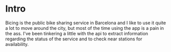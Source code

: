 # Intro

Bicing is the public bike sharing service in Barcelona and I like to use it quite a lot to move around the city, 
but most of the time using the app is a pain in the ass. 
I've been tinkering a little with the api to extract information regarding the status of the service and to check near 
stations for availability. 